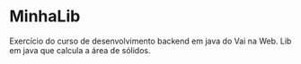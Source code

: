 # MinhaLib
Exercício do curso de desenvolvimento backend em java do Vai na Web. Lib em java que calcula a área de sólidos. 
